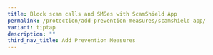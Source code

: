 ```yaml
---
title: Block scam calls and SMSes with ScamShield App
permalink: /protection/add-prevention-measures/scamshield-app/
variant: tiptap
description: ""
third_nav_title: Add Prevention Measures
---
```

<p></p>